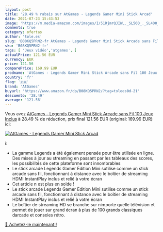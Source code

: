 ```yaml
---
layout: post
title: '28.49 % rabais sur AtGames - Legends Gamer Mini Stick Arcad'
date: 2021-07-23 15:43:53
image: 'https://m.media-amazon.com/images/I/51RjmrQJIWL._SL500_._SL400_.jpg'
comments: true
category: ofertas
author: 'tole.es'
slug: 'B08KQ5PRN2-fr AtGames - Legends Gamer Mini Stick Arcade sans Fil 100...'
sku: 'B08KQ5PRN2-fr'
tags: [ 'Jeux vidéo','atgames', ]
actualPrice: 121.56 EUR
currency: EUR
price: 121.56
comparePrice: 169.99 EUR
prodname: 'AtGames - Legends Gamer Mini Stick Arcade sans Fil 100 Jeux Inclus'
country: 'fr'
flag: '🇫🇷'
brand: 'AtGames'
buyurl: 'https://www.amazon.fr/dp/B08KQ5PRN2/?tag=tolees0d-21'
descuento: '28.49'
average: '121.56'
---
```


Vous avez [AtGames - Legends Gamer Mini Stick Arcade sans Fil 100 Jeux Inclus](https://www.amazon.fr/dp/B08KQ5PRN2/?tag=tolees0d-21)  à  28.49 % de réduction, prix final  121.56 EUR (original: 169.99 EUR) ici:

[![AtGames - Legends Gamer Mini Stick Arcad](https://m.media-amazon.com/images/I/51RjmrQJIWL._SL500_._SL400_.jpg)](https://www.amazon.fr/dp/B08KQ5PRN2/?tag=tolees0d-21)

ℹ️:

- La gamme Legends a été également pensée pour être utilisée en ligne. Des mises à jour au streaming en passant par les tableaux des scores, les possibilités de cette plateforme sont innombrables
- Le stick arcade Legends Gamer Edition Mini sutilise comme un stick arcade sans fil, fonctionnant à distance avec le boîtier de streaming HDMI InstantPlay inclus et relié à votre écran
- Cet article n est plus en solde !
- Le stick arcade Legends Gamer Edition Mini sutilise comme un stick arcade sans fil, fonctionnant à distance avec le boîtier de streaming HDMI InstantPlay inclus et relié à votre écran
- Le boîtier de streaming HD se branche sur nimporte quelle télévision et permet de jouer sur grand écran à plus de 100 grands classiques darcade et consoles rétro.

[🛒 Achetez-le maintenant!!](https://www.amazon.fr/dp/B08KQ5PRN2/?tag=tolees0d-21)
